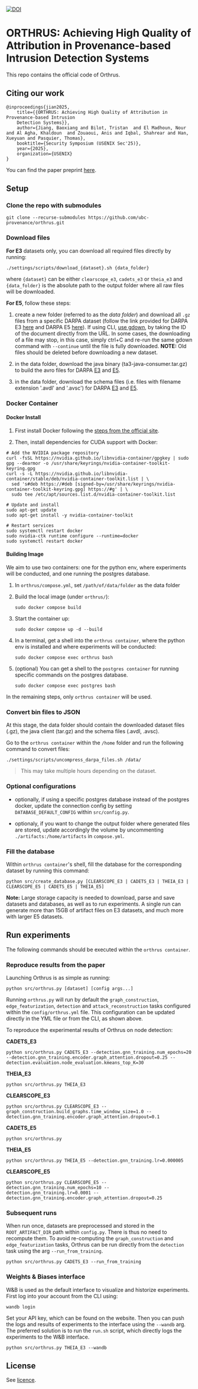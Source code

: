 [![DOI](https://zenodo.org/badge/852328574.svg)](https://doi.org/10.5281/zenodo.14641605)

# ORTHRUS: Achieving High Quality of Attribution in Provenance-based Intrusion Detection Systems

This repo contains the official code of Orthrus.

## Citing our work

```
@inproceedings{jian2025,
	title={{ORTHRUS: Achieving High Quality of Attribution in Provenance-based Intrusion
	Detection Systems}},
	author={Jiang, Baoxiang and Bilot, Tristan  and El Madhoun, Nour and Al Agha, Khaldoun  and Zouaoui, Anis and Iqbal, Shahrear and Han, Xueyuan and Pasquier, Thomas},
	booktitle={Security Symposium (USENIX Sec'25)},
	year={2025},
	organization={USENIX}
}
```

You can find the paper preprint [here](https://tfjmp.org/publications/2025-usenixsec.pdf).

## Setup

### Clone the repo with submodules
```
git clone --recurse-submodules https://github.com/ubc-provenance/orthrus.git
```

### Download files
**For E3** datasets only, you can download all required files directly by running:

```shell
./settings/scripts/download_{dataset}.sh {data_folder}
```
where `{dataset}` can be either `clearscope_e3`, `cadets_e3` or `theia_e3` and `{data_folder}` is the absolute path to the output folder where all raw files will be downloaded.

**For E5**, follow these steps:
1. create a new folder (referred to as the *data folder*) and download all `.gz` files from a specific DARPA dataset (follow the link provided for DARPA E3 [here](https://drive.google.com/drive/folders/1fOCY3ERsEmXmvDekG-LUUSjfWs6TRdp-) and DARPA E5 [here](https://drive.google.com/drive/folders/1GVlHQwjJte3yz0n1a1y4H4TfSe8cu6WJ)). If using CLI, [use gdown](https://stackoverflow.com/a/50670037/10183259), by taking the ID of the document directly from the URL. In some cases, the downloading of a file may stop, in this case, simply ctrl+C and re-run the same gdown command with `--continue` until the file is fully downloaded. 
**NOTE:** Old files should be deleted before  downloading a new dataset.

2. in the data folder, download the java binary (ta3-java-consumer.tar.gz) to build the avro files for DARPA [E3](https://drive.google.com/drive/folders/1kCRC5CPI8MvTKQFvPO4hWIRHeuUXLrr1) and [E5](https://drive.google.com/drive/folders/1YDxodpEmwu4VTlczsrLGkZMnh_o70lUh).

3. in the data folder, download the schema files (i.e. files with filename extension '.avdl' and '.avsc') for DARPA [E3](https://drive.google.com/drive/folders/1gwm2gAlKHQnFvETgPA8kJXLLm3L-Z3H1) and [E5](https://drive.google.com/drive/folders/1fCdYCIMBCm7gmBpmqDTuoMhbOoIY6Wzq).

### Docker Container
#### Docker Install

1. First install Docker following the [steps from the official site](https://docs.docker.com/engine/install/ubuntu/#install-using-the-repository).

2. Then, install dependencies for CUDA support with Docker:

```shell
# Add the NVIDIA package repository
curl -fsSL https://nvidia.github.io/libnvidia-container/gpgkey | sudo gpg --dearmor -o /usr/share/keyrings/nvidia-container-toolkit-keyring.gpg
curl -s -L https://nvidia.github.io/libnvidia-container/stable/deb/nvidia-container-toolkit.list | \
  sed 's#deb https://#deb [signed-by=/usr/share/keyrings/nvidia-container-toolkit-keyring.gpg] https://#g' | \
  sudo tee /etc/apt/sources.list.d/nvidia-container-toolkit.list

# Update and install
sudo apt-get update
sudo apt-get install -y nvidia-container-toolkit

# Restart services
sudo systemctl restart docker
sudo nvidia-ctk runtime configure --runtime=docker
sudo systemctl restart docker
```

#### Building Image
We aim to use two containers: one for the python env, where experiments will be conducted, and one running the postgres database.

1. In ```orthrus/compose.yml```, set ```/path/of/data/folder``` as the data folder

2. Build the local image (under `orthrus/`):
    ```
    sudo docker compose build
    ```
3. Start the container up:
    ```
    sudo docker compose up -d --build
    ```
4. In a terminal, get a shell into the `orthrus container`, where the python env is installed and where experiments will be conducted:
    ```
    sudo docker compose exec orthrus bash
    ```
5. (optional) You can get a shell to the `postgres container` for running specific commands on the postgres database.
    ```
    sudo docker compose exec postgres bash
    ```

In the remaining steps, only `orthrus container` will be used.

### Convert bin files to JSON

At this stage, the data folder should contain the downloaded dataset files (.gz), the java client (tar.gz) and the schema files (.avdl, .avsc).

Go to the `orthrus container` within the ```/home``` folder and run the following command to convert files:

```shell
./settings/scripts/uncompress_darpa_files.sh /data/
```

> This may take multiple hours depending on the dataset.

### Optional configurations
- optionally, if using a specific postgres database instead of the postgres docker, update the connection config by setting `DATABASE_DEFAULT_CONFIG` within `src/config.py`.

- optionaly, if you want to change the output folder where generated files are stored, update accordingly the volume by uncommenting `./artifacts:/home/artifacts` in `compose.yml`.

### Fill the database

Within `orthrus container`'s shell, fill the database for the corresponding dataset by running this command:

```shell
python src/create_database.py [CLEARSCOPE_E3 | CADETS_E3 | THEIA_E3 | CLEARSCOPE_E5 | CADETS_E5 | THEIA_E5]
```

**Note:** Large storage capacity is needed to download, parse and save datasets and databases, as well as to run experiments. A single run can generate more than 15GB of artifact files on E3 datasets, and much more with larger E5 datasets.

## Run experiments

The following commands should be executed within the `orthrus container`.

### Reproduce results from the paper

Launching Orthrus is as simple as running:

```shell
python src/orthrus.py [dataset] [config args...]
```

Running `orthrus.py` will run by default the `graph_construction`, `edge_featurization`, `detection` and `attack_reconstruction` tasks configured within the `config/orthrus.yml` file. This configuration can be updated directly in the YML file or from the CLI, as shown above.

To reproduce the experimental results of Orthrus on node detection:


**CADETS_E3**
```
python src/orthrus.py CADETS_E3 --detection.gnn_training.num_epochs=20 --detection.gnn_training.encoder.graph_attention.dropout=0.25 --detection.evaluation.node_evaluation.kmeans_top_K=30
```

**THEIA_E3**
```
python src/orthrus.py THEIA_E3
```

**CLEARSCOPE_E3**
```
python src/orthrus.py CLEARSCOPE_E3 --graph_construction.build_graphs.time_window_size=1.0 --detection.gnn_training.encoder.graph_attention.dropout=0.1
```

**CADETS_E5**
```
python src/orthrus.py
```

**THEIA_E5**
```
python src/orthrus.py THEIA_E5 --detection.gnn_training.lr=0.000005
```

**CLEARSCOPE_E5**
```
python src/orthrus.py CLEARSCOPE_E5 --detection.gnn_training.num_epochs=10 --detection.gnn_training.lr=0.0001 --detection.gnn_training.encoder.graph_attention.dropout=0.25
```

### Subsequent runs

When run once, datasets are preprocessed and stored in the `ROOT_ARTIFACT_DIR` path within `config.py`. There is thus no need to recompute them. To avoid re-computing the `graph_construction` and `edge_featurization` tasks, Orthrus can be run directly from the `detection` task using the arg `--run_from_training`.

```shell
python src/orthrus.py CADETS_E3 --run_from_training
```

### Weights & Biases interface

W&B is used as the default interface to visualize and historize experiments. First log into your account from the CLI using:

```shell
wandb login
```

Set your API key, which can be found on the website. Then you can push the logs and results of experiments to the interface using the `--wandb` arg.
The preferred solution is to run the `run.sh` script, which directly logs the experiments to the W&B interface.

```shell
python src/orthrus.py THEIA_E3 --wandb
```

## License

See [licence](LICENSE).
